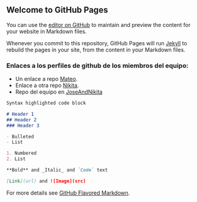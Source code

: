 ## Welcome to GitHub Pages

You can use the [editor on GitHub](https://github.com/panteleevnikita/hmis2017/edit/master/index.md) to maintain and preview the content for your website in Markdown files.

Whenever you commit to this repository, GitHub Pages will run [Jekyll](https://jekyllrb.com/) to rebuild the pages in your site, from the content in your Markdown files.

### Enlaces a los perfiles de github de los miembros del equipo:

- Un enlace a repo [Mateo](https://github.com/jmmateo14).
- Enlace a otra repo [Nikita](https://github.com/panteleevnikita).
- Repo del equipo en [JoseAndNikita](https://github.com/JoseAndNikita)

```markdown
Syntax highlighted code block

# Header 1
## Header 2
### Header 3

- Bulleted
- List

1. Numbered
2. List

**Bold** and _Italic_ and `Code` text

[Link](url) and ![Image](src)
```

For more details see [GitHub Flavored Markdown](https://guides.github.com/features/mastering-markdown/).

